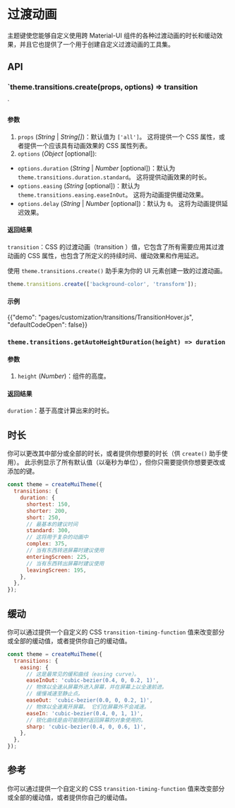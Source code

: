 # 过渡动画

<p class="description">主题键使您能够自定义使用跨 Material-UI 组件的各种过渡动画的时长和缓动效果，并且它也提供了一个用于创建自定义过渡动画的工具集。</p>

## API

### `theme.transitions.create(props, options) => transition
`

#### 参数

1. `props` (_String_ | _String[]_)：默认值为 `['all']`。 这将提供一个 CSS 属性，或者提供一个应该具有动画效果的 CSS 属性列表。
2. `options` (_Object_ [optional]):

- `options.duration` (_String_ | _Number_ [optional])：默认为 `theme.transitions.duration.standard`。 这将提供动画效果的时长。
- `options.easing` (_String_ [optional])：默认为 `theme.transitions.easing.easeInOut`。 这将为动画提供缓动效果。
- `options.delay` (_String_ | _Number_ [optional])：默认为 `0`。 这将为动画提供延迟效果。

#### 返回结果

`transition`：CSS 的过渡动画（transition ）值，它包含了所有需要应用其过渡动画的 CSS 属性，也包含了所定义的持续时间、缓动效果和作用延迟。

使用 <code>theme.transitions.create()</code> 助手来为你的 UI 元素创建一致的过渡动画。</p>

```js
theme.transitions.create(['background-color', 'transform']);
```

#### 示例

{{"demo": "pages/customization/transitions/TransitionHover.js", "defaultCodeOpen": false}}

### `theme.transitions.getAutoHeightDuration(height) => duration`

#### 参数

1. `height` (_Number_)：组件的高度。

#### 返回结果

`duration`：基于高度计算出来的时长。

## 时长

你可以更改其中部分或全部的时长，或者提供你想要的时长（供 `create()` 助手使用）。 此示例显示了所有默认值（以毫秒为单位），但你只需要提供你想要更改或添加的键。

```js
const theme = createMuiTheme({
  transitions: {
    duration: {
      shortest: 150,
      shorter: 200,
      short: 250,
      // 最基本的建议时间
      standard: 300,
      // 这将用于复杂的动画中
      complex: 375,
      // 当有东西转进屏幕时建议使用
      enteringScreen: 225,
      // 当有东西转出屏幕时建议使用
      leavingScreen: 195,
    },
  },
});
```

## 缓动

你可以通过提供一个自定义的 CSS <code>transition-timing-function</code> 值来改变部分或全部的缓动值，或者提供你自己的缓动值。

```js
const theme = createMuiTheme({
  transitions: {
    easing: {
      // 这是最常见的缓和曲线（easing curve）。
      easeInOut: 'cubic-bezier(0.4, 0, 0.2, 1)',
      // 物体以全速从屏幕外进入屏幕，并在屏幕上以全速前进。
      // 缓慢减速至静止点。
      easeOut: 'cubic-bezier(0.0, 0, 0.2, 1)',
      // 物体以全速离开屏幕。 它们在屏幕外不会减速。
      easeIn: 'cubic-bezier(0.4, 0, 1, 1)',
      // 锐化曲线是由可能随时返回屏幕的对象使用的。
      sharp: 'cubic-bezier(0.4, 0, 0.6, 1)',
    },
  },
});
```

## 参考

你可以通过提供一个自定义的 CSS <code>transition-timing-function</code> 值来改变部分或全部的缓动值，或者提供你自己的缓动值。
